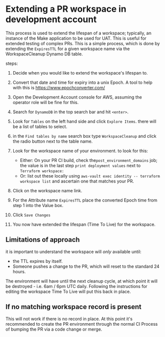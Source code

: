 # Extending a PR workspace in development account

This process is used to extend the lifespan of a workspace; typically, an instance of the Make application to be used for UAT. This is useful for extended testing of complex PRs.
This is a simple process, which is done by extending the `ExpiresTTL` for a given workspace name via the WorkspaceCleanup Dynamo DB table.

steps:

1. Decide when you would like to extend the workspace's lifespan to.
2. Convert that date and time for expiry into a unix Epoch. A tool to help with this is <https://www.epochconverter.com/>
3. Open the Development Account console for AWS, assuming the operator role will be fine for this.
4. Search for `DynamoDB` in the top search bar and hit `<enter>`.
5. Look for `Tables` on the left hand side and click `Explore Items`. there will be a list of tables to select.
6. in the `Find tables by name` search box type `WorkspaceCleanup` and click the radio button next to the table name.
7. Look for the workspace name of your environment. to look for this:

   - Either: On your PR CI build, check the`post_environment_domains` job; the value is in the last step `print deployment values` next to `Terraform workspace:`
   - Or: list out these locally using `aws-vault exec identity -- terraform workspace list` and ascertain one that matches your PR.

8. Click on the workspace name link.
9. For the Attribute name `ExpiresTTL` place the converted Epoch time from step 1 into the Value box.
10. Click `Save Changes`
11. You now have extended the lifespan (Time To Live) for the workspace.

## Limitations of approach

it is important to understand the workspace will *only* available until:

- the TTL expires by itself.
- Someone pushes a change to the PR, which will reset to the standard 24 hours.

The environment will have until the next cleanup cycle, at which point it will be destroyed - i.e. 6am / 6pm UTC daily.
Following the instructions for editing the workspace Time To Live will put this back in place.

## If no matching workspace record is present

This will not work if there is no record in place.
At this point it's recommended to create the PR environment through the normal CI Process of bumping the PR via a code change or merge.
